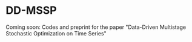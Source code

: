 # DD-MSSP
Coming soon: Codes and preprint for the paper "Data-Driven Multistage Stochastic Optimization on Time Series"
